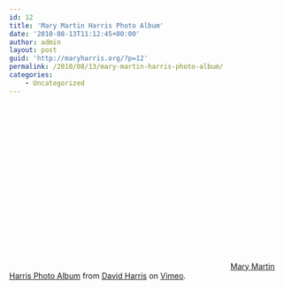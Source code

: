 ```yaml
---
id: 12
title: 'Mary Martin Harris Photo Album'
date: '2010-08-13T11:12:45+00:00'
author: admin
layout: post
guid: 'http://maryharris.org/?p=12'
permalink: /2010/08/13/mary-martin-harris-photo-album/
categories:
    - Uncategorized
---
```


<object height="300" width="400"><param name="allowfullscreen" value="true"></param><param name="allowscriptaccess" value="always"></param><param name="movie" value="https://vimeo.com/moogaloop.swf?clip_id=14113741&server=vimeo.com&show_title=1&show_byline=1&show_portrait=1&color=&fullscreen=1&autoplay=0&loop=0"></param><embed allowfullscreen="true" allowscriptaccess="always" height="300" src="https://vimeo.com/moogaloop.swf?clip_id=14113741&server=vimeo.com&show_title=1&show_byline=1&show_portrait=1&color=&fullscreen=1&autoplay=0&loop=0" type="application/x-shockwave-flash" width="400"></embed></object>[Mary Martin Harris Photo Album](https://vimeo.com/14113741) from [David Harris](https://vimeo.com/user2593000) on [Vimeo](https://vimeo.com).
